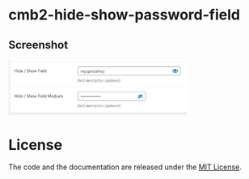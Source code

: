 # cmb2-hide-show-password-field

## Screenshot
<img src="screenshot.PNG" alt="screenshot" width="70%" />

# License
The code and the documentation are released under the [MIT License](LICENSE).
